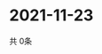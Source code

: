 # 2021-11-23
  共 0条

  <!-- BEGIN -->
  <!-- 最后更新时间Tue Nov 23 2021 23:03:05 GMT+0000 (Coordinated Universal Time) -->
  
  <!-- END -->
  
  